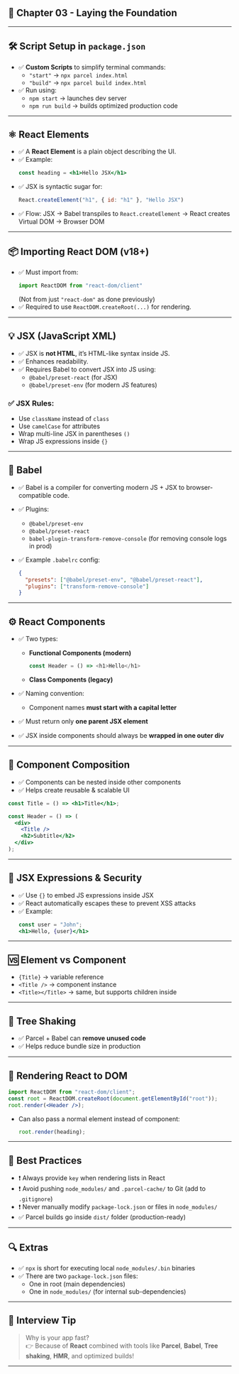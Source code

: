  
## 📘 Chapter 03 - Laying the Foundation

---

## 🛠️ Script Setup in `package.json`

- ✅ **Custom Scripts** to simplify terminal commands:
  - `"start"` → `npx parcel index.html`
  - `"build"` → `npx parcel build index.html`
- ✅ Run using:
  - `npm start` → launches dev server
  - `npm run build` → builds optimized production code

---

## ⚛️ React Elements

- ✅ A **React Element** is a plain object describing the UI.
- ✅ Example:
  ```jsx
  const heading = <h1>Hello JSX</h1>
  ```
- ✅ JSX is syntactic sugar for:
  ```js
  React.createElement("h1", { id: "h1" }, "Hello JSX")
  ```
- ✅ Flow:
  JSX → Babel transpiles to `React.createElement` → React creates Virtual DOM → Browser DOM

---

## 📦 Importing React DOM (v18+)

- ✅ Must import from:
  ```js
  import ReactDOM from "react-dom/client"
  ```
  (Not from just `"react-dom"` as done previously)
- ✅ Required to use `ReactDOM.createRoot(...)` for rendering.

---

## 💡 JSX (JavaScript XML)

- ✅ JSX is **not HTML**, it’s HTML-like syntax inside JS.
- ✅ Enhances readability.
- ✅ Requires Babel to convert JSX into JS using:
  - `@babel/preset-react` (for JSX)
  - `@babel/preset-env` (for modern JS features)

### ✅ JSX Rules:

- Use `className` instead of `class`
- Use `camelCase` for attributes
- Wrap multi-line JSX in parentheses `()`
- Wrap JS expressions inside `{}`

---

## 🔧 Babel

- ✅ Babel is a compiler for converting modern JS + JSX to browser-compatible code.
- ✅ Plugins:
  - `@babel/preset-env`
  - `@babel/preset-react`
  - `babel-plugin-transform-remove-console` (for removing console logs in prod)

- ✅ Example `.babelrc` config:
  ```json
  {
    "presets": ["@babel/preset-env", "@babel/preset-react"],
    "plugins": ["transform-remove-console"]
  }
  ```

---

## ⚙️ React Components

- ✅ Two types:
  - **Functional Components (modern)**  
    ```js
    const Header = () => <h1>Hello</h1>
    ```
  - **Class Components (legacy)**

- ✅ Naming convention:
  - Component names **must start with a capital letter**
- ✅ Must return only **one parent JSX element**
- ✅ JSX inside components should always be **wrapped in one outer div**

---

## 🧩 Component Composition

- ✅ Components can be nested inside other components
- ✅ Helps create reusable & scalable UI

```jsx
const Title = () => <h1>Title</h1>;

const Header = () => (
  <div>
    <Title />
    <h2>Subtitle</h2>
  </div>
);
```

---

## 🔐 JSX Expressions & Security

- ✅ Use `{}` to embed JS expressions inside JSX
- ✅ React automatically escapes these to prevent XSS attacks
- ✅ Example:
  ```jsx
  const user = "John";
  <h1>Hello, {user}</h1>
  ```

---

## 🆚 Element vs Component

- `{Title}` → variable reference  
- `<Title />` → component instance  
- `<Title></Title>` → same, but supports children inside  

---

## 🧹 Tree Shaking

- ✅ Parcel + Babel can **remove unused code**
- ✅ Helps reduce bundle size in production

---

## 🔁 Rendering React to DOM

```jsx
import ReactDOM from "react-dom/client";
const root = ReactDOM.createRoot(document.getElementById("root"));
root.render(<Header />);
```

- Can also pass a normal element instead of component:
  ```js
  root.render(heading);
  ```

---

## 🛑 Best Practices

- ❗ Always provide `key` when rendering lists in React
- ❗ Avoid pushing `node_modules/` and `.parcel-cache/` to Git (add to `.gitignore`)
- ❗ Never manually modify `package-lock.json` or files in `node_modules/`
- ✅ Parcel builds go inside `dist/` folder (production-ready)

---

## 🔍 Extras

- ✅ `npx` is short for executing local `node_modules/.bin` binaries
- ✅ There are two `package-lock.json` files:
  - One in root (main dependencies)
  - One in `node_modules/` (for internal sub-dependencies)

---

## 💬 Interview Tip

> Why is your app fast?  
> 👉 Because of **React** combined with tools like **Parcel**, **Babel**, **Tree shaking**, **HMR**, and optimized builds!

---
